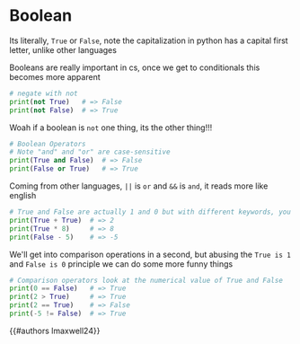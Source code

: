# Boolean
Its literally, `True` or `False`, note the capitalization in python has a capital first letter, unlike other languages

Booleans are really important in cs, once we get to conditionals this becomes more apparent

```py
# negate with not
print(not True)   # => False
print(not False)  # => True
```

Woah if a boolean is `not` one thing, its the other thing!!!

```py
# Boolean Operators
# Note "and" and "or" are case-sensitive
print(True and False)  # => False
print(False or True)   # => True
```

Coming from other languages, `||` is `or` and `&&` is `and`,  it reads more like english

```py
# True and False are actually 1 and 0 but with different keywords, you can do really cursed things with this info
print(True + True)  # => 2
print(True * 8)     # => 8
print(False - 5)    # => -5
```

We'll get into comparison operations in a second, but abusing the `True is 1` and `False is 0` principle we can do some more funny things
```py
# Comparison operators look at the numerical value of True and False
print(0 == False)   # => True
print(2 > True)     # => True
print(2 == True)    # => False
print(-5 != False)  # => True
```



{{#authors lmaxwell24}}
